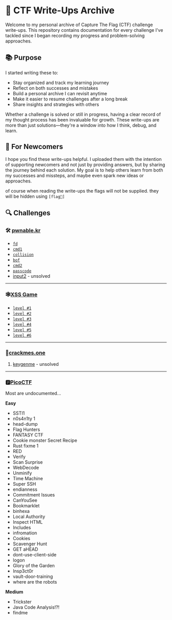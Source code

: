 # 🧠 CTF Write-Ups Archive

Welcome to my personal archive of Capture The Flag (CTF) challenge write-ups. This repository contains documentation for every challenge I've tackled since I began recording my progress and problem-solving approaches.

## 📚 Purpose

I started writing these to:

- Stay organized and track my learning journey
- Reflect on both successes and mistakes
- Build a personal archive I can revisit anytime
- Make it easier to resume challenges after a long break
- Share insights and strategies with others

Whether a challenge is solved or still in progress, having a clear record of my thought process has been invaluable for growth. These write-ups are more than just solutions—they're a window into how I think, debug, and learn.

## 🤝 For Newcomers

I hope you find these write-ups helpful. I uploaded them with the intention of supporting newcomers and not just by providing answers, but by sharing the journey behind each solution. My goal is to help others learn from both my successes and missteps, and maybe even spark new ideas or approaches.

of course when reading the write-ups the flags will not be supplied. they will be hidden using `[flag🤫]`

## 🔍 Challenges

### 🛠️ [pwnable.kr](http://pwnable.kr)
- [`fd`](./Pwnable.kr/fd.md)
- [`cmd1`](./Pwnable.kr/cmd1.md)
- [`collision`](./Pwnable.kr/collision.md)
- [`bof`](./Pwnable.kr/bof.md)
- [`cmd2`](./Pwnable.kr/cmd2.md)
- [`passcode`](./Pwnable.kr/passcode.md)
- [input2](./Pwnable.kr/input2.md) - unsolved

---
### 🕸️[XSS Game](https://xss-game.appspot.com/)
- [`level #1`](./XSS%20Game/Level%201.md)
- [`level #2`](./XSS%20Game/level%202)
- [`level #3`](./XSS%20Game/level%203)
- [`level #4`](./XSS%20Game/Level%204.md)
- [`level #5`](./XSS%20Game/Level%205.md)
- [`level #6`](./XSS%20Game/Level%206.md)

---

### 🍘[crackmes.one](https://crackmes.one)
1. [keygenme](./Crackmes.one/keygenme.md) - unsolved

---
### 🅿️[PicoCTF](https://picoctf.org) 
Most are undocumented...

**Easy**
- SSTI1
- n0s4n1ty 1
- head-dump
- Flag Hunters
- FANTASY CTF
- Cookie monster Secret Recipe
- Rust fixme 1
- RED
- Verify
- Scan Surprise
- WebDecode
- Unminify
- Time Machine
- Super SSH
- endianness
- Commitment Issues
- CanYouSee
- Bookmarklet
- binhexa
- Local Authority
- Inspect HTML
- Includes
- infromation
- Cookies
- Scavenger Hunt
- GET aHEAD
- dont-use-client-side
- logon
- Glory of the Garden
- Insp3ct0r
- vault-door-training
- where are the robots

**Medium**
- Trickster
- Java Code Analysis!?!
- findme

